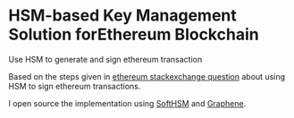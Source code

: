 # HSM-based Key Management Solution forEthereum Blockchain 
Use HSM to generate and sign ethereum transaction

Based on the steps given in [ethereum stackexchange question](https://ethereum.stackexchange.com/questions/73192/using-aws-cloudhsm-to-sign-transactions 
) about using HSM to sign ethereum transactions. 

I open source the implementation using [SoftHSM](https://github.com/opendnssec/SoftHSMv2) and [Graphene](https://github.com/PeculiarVentures/graphene).
